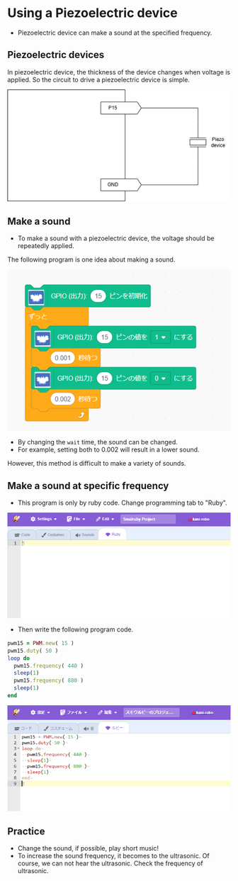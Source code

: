 # Using a Piezoelectric device

- Piezoelectric device can make a sound at the specified frequency.

## Piezoelectric devices

In piezoelectric device, the thickness of the device changes when voltage is applied. So the circuit to drive a piezoelectric device is simple.

![piezo circuit](/images/piezo.drawio.png)

## Make a sound 

- To make a sound with a piezoelectric device, the voltage should be repeatedly applied.

The following program is one idea about making a sound.

![suond program 1](/images/sound1.png)

- By changing the `wait` time, the sound can be changed.
- For example, setting both to 0.002 will result in a lower sound.

However, this method is difficult to make a variety of sounds.

## Make a sound at specific frequency

- This program is only by ruby code. Change programming tab to "Ruby".

![Change to Ruby tab](/images/ruby_tab.png)

- Then write the following program code.

```Ruby
pwm15 = PWM.new( 15 )
pwm15.duty( 50 )
loop do
  pwm15.frequency( 440 )
  sleep(1)
  pwm15.frequency( 880 )
  sleep(1)
end
```

![suond program 2](/images/sound2.png)

## Practice

- Change the sound, if possible, play short music!
- To increase the sound frequency, it becomes to the ultrasonic. Of course, we can not hear the ultrasonic. Check the frequency of ultrasonic.
